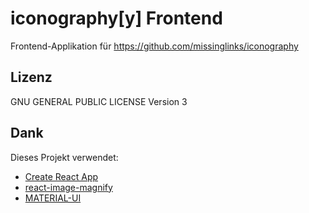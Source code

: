 # iconography[y] Frontend

Frontend-Applikation für https://github.com/missinglinks/iconography

## Lizenz 

GNU GENERAL PUBLIC LICENSE Version 3

## Dank

Dieses Projekt verwendet:
- [Create React App](https://github.com/facebookincubator/create-react-app) 
- [react-image-magnify](https://www.npmjs.com/package/react-image-magnify) 
- [MATERIAL-UI](https://material-ui.com/) 
